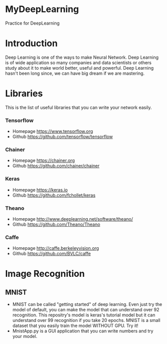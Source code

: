 # MyDeepLearning
Practice for DeepLearning

# Introduction
Deep Learning is one of the ways to make Neural Network. Deep Learning is of wide application so many companies and data scientists or others study about it to make world better, useful and powerful. Deep Learning hasn't been long since, we can have big dream if we are mastering.

# Libraries
This is the list of useful libraries that you can write your network easily.

### Tensorflow
- Homepage https://www.tensorflow.org
- Github https://github.com/tensorflow/tensorflow
### Chainer
- Homepage https://chainer.org
- Github https://github.com/chainer/chainer
### Keras
- Homepage https://keras.io
- Github https://github.com/fchollet/keras
### Theano
- Homepage http://www.deeplearning.net/software/theano/
- Github https://github.com/Theano/Theano
### Caffe
- Homepage http://caffe.berkeleyvision.org
- Github https://github.com/BVLC/caffe


# Image Recognition
## MNIST
- MNIST can be called "getting started" of deep learning. Even just try the model of default, you can make the model that can understand over 92 recognition. This repositry's model is keras's tutorial model but it can understand over 99 recognition if you take 20 epochs. MNIST is a small dataset that you easily train the model WITHOUT GPU. Try it!
- MnistApp.py is a GUI application that you can write numbers and try your model.
